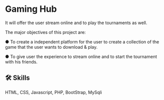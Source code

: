 
# Gaming Hub

It will offer the user stream online and to play the tournaments as well.

The major objectives of this project are:

● To create a independent platform for the user to create a collection of the game that the user wants to download & play.

● To give user the experience to stream online and to start the tournament with his friends.






## 🛠 Skills
 HTML, CSS, Javascript, PHP, BootStrap, MySqli

